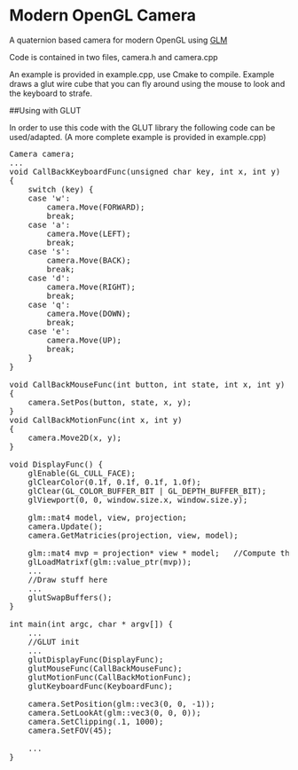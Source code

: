 Modern OpenGL Camera
===============

A quaternion based camera for modern OpenGL using [GLM](http://glm.g-truc.net/)

Code is contained in two files, camera.h and camera.cpp

An example is provided in example.cpp, use Cmake to compile.
Example draws a glut wire cube that you can fly around using the mouse to look and the keyboard to strafe.

##Using with GLUT

In order to use this code with the GLUT library the following code can be used/adapted.
(A more complete example is provided in example.cpp)

<pre>
Camera camera;
...
void CallBackKeyboardFunc(unsigned char key, int x, int y)
{
	switch (key) {
	case 'w':
		camera.Move(FORWARD);
		break;
	case 'a':
		camera.Move(LEFT);
		break;
	case 's':
		camera.Move(BACK);
		break;
	case 'd':
		camera.Move(RIGHT);
		break;
	case 'q':
		camera.Move(DOWN);
		break;
	case 'e':
		camera.Move(UP);
		break;
	}
}

void CallBackMouseFunc(int button, int state, int x, int y)
{
	camera.SetPos(button, state, x, y);
}
void CallBackMotionFunc(int x, int y)
{
	camera.Move2D(x, y);
}

void DisplayFunc() {
	glEnable(GL_CULL_FACE);
	glClearColor(0.1f, 0.1f, 0.1f, 1.0f);
	glClear(GL_COLOR_BUFFER_BIT | GL_DEPTH_BUFFER_BIT);
	glViewport(0, 0, window.size.x, window.size.y);

	glm::mat4 model, view, projection;
	camera.Update();
	camera.GetMatricies(projection, view, model);

	glm::mat4 mvp = projection* view * model;	//Compute the mvp matrix
	glLoadMatrixf(glm::value_ptr(mvp));
	...
	//Draw stuff here
	...
	glutSwapBuffers();
}

int main(int argc, char * argv[]) {
	...
	//GLUT init
	...
	glutDisplayFunc(DisplayFunc);
	glutMouseFunc(CallBackMouseFunc);
	glutMotionFunc(CallBackMotionFunc);
	glutKeyboardFunc(KeyboardFunc);
	
	camera.SetPosition(glm::vec3(0, 0, -1));
	camera.SetLookAt(glm::vec3(0, 0, 0));
	camera.SetClipping(.1, 1000);
	camera.SetFOV(45);
		
	...
}
</pre>

